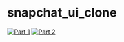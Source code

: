 # snapchat_ui_clone

[![Part 1](https://img.youtube.com/vi/tbxceHnF0z4/0.jpg)](https://www.youtube.com/watch?v=tbxceHnF0z4)
[![Part 2](https://img.youtube.com/watch?v=WGgWx2p4GxU/0.jpg)](https://www.youtube.com/watch?v=WGgWx2p4GxU)
